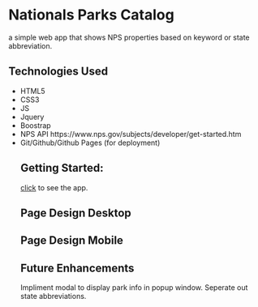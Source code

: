 # Nationals Parks Catalog
a simple web app that shows NPS properties based on keyword or state abbreviation.
## Technologies Used
<ul>
<li>HTML5</li>
<li>CSS3</li>
<li>JS</li>
<li>Jquery</li>
<li>Boostrap</li>
<li>NPS API https://www.nps.gov/subjects/developer/get-started.htm</li>
<li>Git/Github/Github Pages (for deployment)</li>

## Getting Started:
[click](https://garrettruss.github.io/NPS-Project/) to see the app.
## Page Design Desktop

## Page Design Mobile

## Future Enhancements
Impliment modal to display park info in popup window.
Seperate out state abbreviations.
